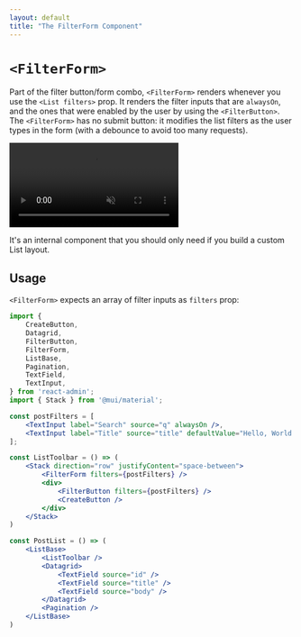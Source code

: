```yaml
---
layout: default
title: "The FilterForm Component"
---
```


# `<FilterForm>`

Part of the filter button/form combo, `<FilterForm>` renders whenever you use the `<List filters>` prop. It renders the filter inputs that are `alwaysOn`, and the ones that were enabled by the user by using the `<FilterButton>`. The `<FilterForm>` has no submit button: it modifies the list filters as the user types in the form (with a debounce to avoid too many requests).

<video controls autoplay muted loop>
  <source src="./img/list_filter.webm" type="video/webm"/>
  <source src="./img/list_filter.mp4" type="video/mp4"/>
  Your browser does not support the video tag.
</video>


It's an internal component that you should only need if you build a custom List layout. 

## Usage

`<FilterForm>` expects an array of filter inputs as `filters` prop:

```jsx
import { 
    CreateButton,
    Datagrid,
    FilterButton,
    FilterForm,
    ListBase,
    Pagination,
    TextField,
    TextInput,
} from 'react-admin';
import { Stack } from '@mui/material';

const postFilters = [
    <TextInput label="Search" source="q" alwaysOn />,
    <TextInput label="Title" source="title" defaultValue="Hello, World!" />,
];

const ListToolbar = () => (
    <Stack direction="row" justifyContent="space-between">
        <FilterForm filters={postFilters} />
        <div>
            <FilterButton filters={postFilters} />
            <CreateButton />
        </div>
    </Stack>
)

const PostList = () => (
    <ListBase>
        <ListToolbar />
        <Datagrid>
            <TextField source="id" />
            <TextField source="title" />
            <TextField source="body" />
        </Datagrid>
        <Pagination />
    </ListBase>
)
```

